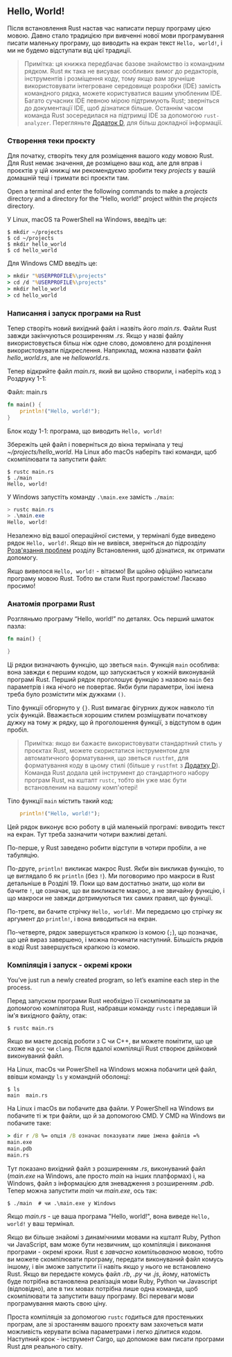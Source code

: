 ## Hello, World!

Після встановлення Rust настав час написати першу програму цією мовою. Давно стало традицією при вивченні нової мови програмування писати маленьку програму, що виводить на екран текст `Hello, world!`, і ми не будемо відступати від цієї традиції.

> Примітка: ця книжка передбачає базове знайомство із командним рядком. Rust як така не висуває особливих вимог до редакторів, інструментів і розміщення коду, тому якщо вам зручніше використовувати інтегроване середовище розробки (IDE) замість командного рядка, можете користуватися вашим улюбленим IDE. Багато сучасних IDE певною мірою підтримують Rust; зверніться до документації IDE, щоб дізнатися більше. Останнім часом команда Rust зосередилася на підтримці IDE за допомогою `rust-analyzer`. Перегляньте [Додаток D][devtools],<!-- ignore --> для більш докладної інформації.

### Створення теки проєкту

Для початку, створіть теку для розміщення вашого коду мовою Rust. Для Rust немає значення, де розміщено ваш код, але для вправ і проєктів у цій книжці ми рекомендуємо зробити теку *projects* у вашій домашній теці і тримати всі проєкти там.

Open a terminal and enter the following commands to make a *projects* directory and a directory for the “Hello, world!” project within the *projects* directory.

У Linux, macOS та PowerShell на Windows, введіть це:

```console
$ mkdir ~/projects
$ cd ~/projects
$ mkdir hello_world
$ cd hello_world
```

Для Windows CMD введіть це:

```cmd
> mkdir "%USERPROFILE%\projects"
> cd /d "%USERPROFILE%\projects"
> mkdir hello_world
> cd hello_world
```

### Написання і запуск програми на Rust

Тепер створіть новий вихідний файл і назвіть його *main.rs*. Файли Rust завжди закінчуються розширенням *.rs*. Якщо у назві файлу використовується більш ніж одне слово, домовлено для розділення використовувати підкреслення. Наприклад, можна назвати файл *hello_world.rs*, але не *helloworld.rs*.

Тепер відкрийте файл *main.rs*, який ви щойно створили, і наберіть код з Роздруку 1-1:

<span class="filename">Файл: main.rs</span>

```rust
fn main() {
    println!("Hello, world!");
}
```

<span class="caption">Блок коду 1-1: програма, що виводить `Hello, world!`</span>

Збережіть цей файл і поверніться до вікна термінала у теці *~/projects/hello_world*. На Linux або macOs наберіть такі команди, щоб скомпілювати та запустити файл:

```console
$ rustc main.rs
$ ./main
Hello, world!
```

У Windows запустіть команду `.\main.exe` замість `./main`:

```powershell
> rustc main.rs
> .\main.exe
Hello, world!
```

Незалежно від вашої операційної системи, у терміналі буде виведено рядок `Hello, world!`. Якщо він не вивівся, зверніться до підрозділу [Розв'язання проблем][troubleshooting]<!-- ignore --> розділу Встановлення, щоб дізнатися, як отримати допомогу.

Якщо вивелося `Hello, world!` - вітаємо! Ви щойно офіційно написали програму мовою Rust. Тобто ви стали Rust програмістом! Ласкаво просимо!

### Анатомія програми Rust

Розгляньмо програму “Hello, world!” по деталях. Ось перший шматок пазла:

```rust
fn main() {

}
```

Ці рядки визначають функцію, що зветься `main`. Функція `main` особлива: вона завжди є першим кодом, що запускається у кожній виконуваній програмі Rust. Перший рядок проголошує функцію з назвою `main` без параметрів і яка нічого не повертає. Якби були параметри, їхні імена треба було розмістити між дужками `()`.

Тіло функції обгорнуто у `{}`. Rust вимагає фігурних дужок навколо тіл усіх функцій. Вважається хорошим стилем розміщувати початкову дужку на тому ж рядку, що й проголошення функції, з відступом в один пробіл.

> Примітка: якщо ви бажаєте використовувати стандартний стиль у проєктах Rust, можете скористатися інструментом для автоматичного форматування, що зветься `rustfmt`, для форматування коду в цьому стилі (більше у `rustfmt` з [Додатку D][devtools]<!-- ignore -->). Команда Rust додала цей інструмент до стандартного набору програм Rust, на кшталт `rustc`, тобто він уже має бути встановленим на вашому комп'ютері!

Тіло функції `main` містить такий код:

```rust
    println!("Hello, world!");
```

Цей рядок виконує всю роботу в цій маленькій програмі: виводить текст на екран. Тут треба зазначити чотири важливі деталі.

По-перше, у Rust заведено робити відступи в чотири пробіли, а не табуляцію.

По-друге, `println!` викликає макрос Rust. Якби він викликав функцію, то це виглядало б як `println` (без `!`). Ми поговоримо про макроси в Rust детальніше в Розділі 19. Поки що вам достатньо знати, що коли ви бачите `!`, це означає, що ви викликаєте макрос, а не звичайну функцію, і що макроси не завжди дотримуються тих самих правил, що функції.

По-третє, ви бачите стрічку `Hello, world!`. Ми передаємо цю стрічку як аргумент до `println!`, і вона виводиться на екран.

По-четверте, рядок завершується крапкою із комою (`;`), що позначає, що цей вираз завершено, і можна починати наступний. Більшість рядків в коді Rust завершується крапкою із комою.

### Компіляція і запуск - окремі кроки

You’ve just run a newly created program, so let’s examine each step in the process.

Перед запуском програми Rust необхідно її скомпілювати за допомогою компілятора Rust, набравши команду `rustc` і передавши їй ім'я вихідного файлу, отак:

```console
$ rustc main.rs
```

Якщо ви маєте досвід роботи з C чи C++, ви можете помітити, що це схоже на `gcc` чи `clang`. Після вдалої компіляції Rust створює двійковий виконуваний файл.

На Linux, macOs чи PowerShell на Windows можна побачити цей файл, ввівши команду `ls` у командній оболонці:

```console
$ ls
main  main.rs
```

На Linux і macOs ви побачите два файли. У PowerShell на Windows ви побачите ті ж три файли, що й за допомогою CMD. У CMD на Windows ви побачите таке:

```cmd
> dir r /B %= опція /B означає показувати лише імена файлів =%
main.exe
main.pdb
main.rs
```

Тут показано вихідний файл з розширенням *.rs*, виконуваний файл (*main.exe* на Windows, але просто *main* на інших платформах) і, на Windows, файл з інформацією для зневадження з розширенням *.pdb*. Тепер можна запустити *main* чи *main.exe*, ось так:

```console
$ ./main  # чи .\main.exe у Windows
```

Якщо *main.rs* - це ваша програма "Hello, world!", вона виведе `Hello, world!` у ваш термінал.

Якщо ви більше знайомі з динамічними мовами на кшталт Ruby, Python чи JavaScript, вам може бути незвичним, що компіляція і виконання програми - окремі кроки. Rust є *завчасно компільованою* мовою, тобто ви можете скомпілювати програму, передати виконуваний файл комусь іншому, і він зможе запустити її навіть якщо у нього не встановлено Rust. Якщо ви передаєте комусь файл *.rb*, *.py* чи *.js*, йому, натомість буде потрібна встановлена реалізація мови Ruby, Python чи Javascript (відповідно), але в тих мовах потрібна лише одна команда, щоб скомпілювати та запустити вашу програму. Всі переваги мови програмування мають свою ціну.

Проста компіляція за допомогою `rustc` годиться для простеньких програм, але зі зростанням вашого проєкту вам захочеться мати можливість керувати всіма параметрами і легко ділитися кодом. Наступний крок - інструмент Cargo, що допоможе вам писати програми Rust для реального світу.

[troubleshooting]: ch01-01-installation.html#troubleshooting
[devtools]: appendix-04-useful-development-tools.md
[devtools]: appendix-04-useful-development-tools.md
